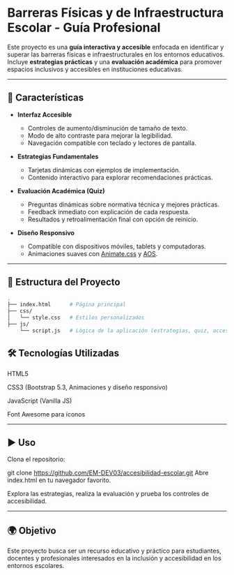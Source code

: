 # Barreras Físicas y de Infraestructura Escolar - Guía Profesional

Este proyecto es una **guía interactiva y accesible** enfocada en identificar y superar las barreras físicas e infraestructurales en los entornos educativos.  
Incluye **estrategias prácticas** y una **evaluación académica** para promover espacios inclusivos y accesibles en instituciones educativas.

---

## 🚀 Características

- **Interfaz Accesible**  
  - Controles de aumento/disminución de tamaño de texto.  
  - Modo de alto contraste para mejorar la legibilidad.  
  - Navegación compatible con teclado y lectores de pantalla.  

- **Estrategias Fundamentales**  
  - Tarjetas dinámicas con ejemplos de implementación.  
  - Contenido interactivo para explorar recomendaciones prácticas.  

- **Evaluación Académica (Quiz)**  
  - Preguntas dinámicas sobre normativa técnica y mejores prácticas.  
  - Feedback inmediato con explicación de cada respuesta.  
  - Resultados y retroalimentación final con opción de reinicio.  

- **Diseño Responsivo**  
  - Compatible con dispositivos móviles, tablets y computadoras.  
  - Animaciones suaves con [Animate.css](https://animate.style/) y [AOS](https://michalsnik.github.io/aos/).  

---

## 📂 Estructura del Proyecto

```bash
.
├── index.html      # Página principal
├── css/
│   └── style.css   # Estilos personalizados
├── js/
    └── script.js   # Lógica de la aplicación (estrategias, quiz, accesibilidad)
```

## 🛠️ Tecnologías Utilizadas

HTML5

CSS3 (Bootstrap 5.3, Animaciones y diseño responsivo)

JavaScript (Vanilla JS)

Font Awesome para íconos

---

## ▶️ Uso
Clona el repositorio:

git clone https://github.com/EM-DEV03/accesibilidad-escolar.git
Abre index.html en tu navegador favorito.

Explora las estrategias, realiza la evaluación y prueba los controles de accesibilidad.

---

## 🌍 Objetivo
Este proyecto busca ser un recurso educativo y práctico para estudiantes, docentes y profesionales interesados en la inclusión y accesibilidad en los entornos escolares.
